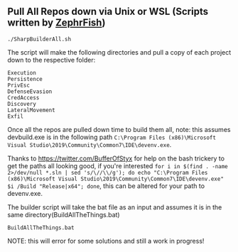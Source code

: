 
## Pull All Repos down via Unix or WSL (Scripts written by [ZephrFish](https://twitter.com/ZephrFish))
```
./SharpBuilderAll.sh
```
The script will make the following directories and pull a copy of each project down to the respective folder:
```
Execution
Persistence
PrivEsc
DefenseEvasion
CredAccess
Discovery
LateralMovement
Exfil
```

Once all the repos are pulled down time to build them all, note: this assumes devbuild.exe is in the following path `C:\Program Files (x86)\Microsoft Visual Studio\2019\Community\Common7\IDE\devenv.exe`.

Thanks to https://twitter.com/BufferOfStyx for help on the bash trickery to get the paths all looking good, if you're interested `for i in $(find . -name 2>/dev/null *.sln | sed 's/\//\\/g'); do echo "C:\Program Files (x86)\Microsoft Visual Studio\2019\Community\Common7\IDE\devenv.exe" $i /Build "Release|x64"; done`, this can be altered for your path to devenv.exe.

The builder script will take the bat file as an input and assumes it is in the same directory(BuildAllTheThings.bat)

```
BuildAllTheThings.bat
```

NOTE: this will error for some solutions and still a work in progress! 
